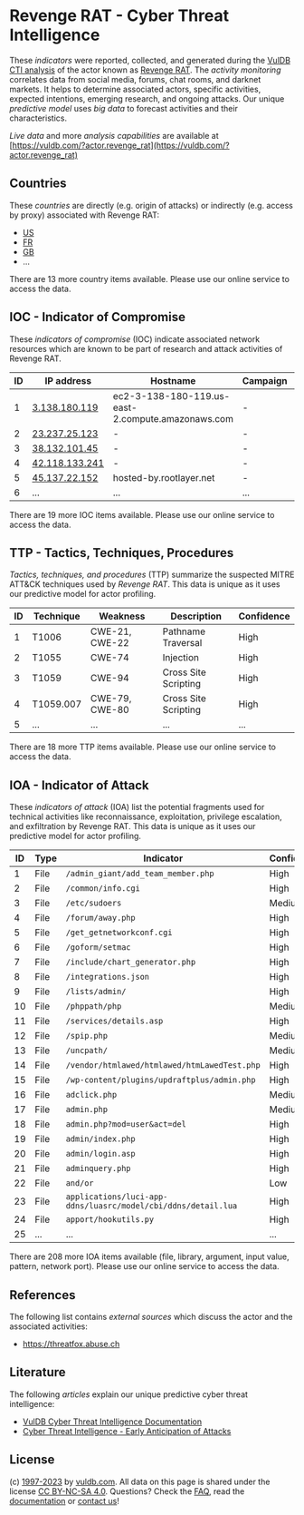 # Revenge RAT - Cyber Threat Intelligence

These _indicators_ were reported, collected, and generated during the [VulDB CTI analysis](https://vuldb.com/?kb.cti) of the actor known as [Revenge RAT](https://vuldb.com/?actor.revenge_rat). The _activity monitoring_ correlates data from social media, forums, chat rooms, and darknet markets. It helps to determine associated actors, specific activities, expected intentions, emerging research, and ongoing attacks. Our unique _predictive model_ uses _big data_ to forecast activities and their characteristics.

_Live data_ and more _analysis capabilities_ are available at [https://vuldb.com/?actor.revenge_rat](https://vuldb.com/?actor.revenge_rat)

## Countries

These _countries_ are directly (e.g. origin of attacks) or indirectly (e.g. access by proxy) associated with Revenge RAT:

* [US](https://vuldb.com/?country.us)
* [FR](https://vuldb.com/?country.fr)
* [GB](https://vuldb.com/?country.gb)
* ...

There are 13 more country items available. Please use our online service to access the data.

## IOC - Indicator of Compromise

These _indicators of compromise_ (IOC) indicate associated network resources which are known to be part of research and attack activities of Revenge RAT.

ID | IP address | Hostname | Campaign | Confidence
-- | ---------- | -------- | -------- | ----------
1 | [3.138.180.119](https://vuldb.com/?ip.3.138.180.119) | ec2-3-138-180-119.us-east-2.compute.amazonaws.com | - | Medium
2 | [23.237.25.123](https://vuldb.com/?ip.23.237.25.123) | - | - | High
3 | [38.132.101.45](https://vuldb.com/?ip.38.132.101.45) | - | - | High
4 | [42.118.133.241](https://vuldb.com/?ip.42.118.133.241) | - | - | High
5 | [45.137.22.152](https://vuldb.com/?ip.45.137.22.152) | hosted-by.rootlayer.net | - | High
6 | ... | ... | ... | ...

There are 19 more IOC items available. Please use our online service to access the data.

## TTP - Tactics, Techniques, Procedures

_Tactics, techniques, and procedures_ (TTP) summarize the suspected MITRE ATT&CK techniques used by _Revenge RAT_. This data is unique as it uses our predictive model for actor profiling.

ID | Technique | Weakness | Description | Confidence
-- | --------- | -------- | ----------- | ----------
1 | T1006 | CWE-21, CWE-22 | Pathname Traversal | High
2 | T1055 | CWE-74 | Injection | High
3 | T1059 | CWE-94 | Cross Site Scripting | High
4 | T1059.007 | CWE-79, CWE-80 | Cross Site Scripting | High
5 | ... | ... | ... | ...

There are 18 more TTP items available. Please use our online service to access the data.

## IOA - Indicator of Attack

These _indicators of attack_ (IOA) list the potential fragments used for technical activities like reconnaissance, exploitation, privilege escalation, and exfiltration by Revenge RAT. This data is unique as it uses our predictive model for actor profiling.

ID | Type | Indicator | Confidence
-- | ---- | --------- | ----------
1 | File | `/admin_giant/add_team_member.php` | High
2 | File | `/common/info.cgi` | High
3 | File | `/etc/sudoers` | Medium
4 | File | `/forum/away.php` | High
5 | File | `/get_getnetworkconf.cgi` | High
6 | File | `/goform/setmac` | High
7 | File | `/include/chart_generator.php` | High
8 | File | `/integrations.json` | High
9 | File | `/lists/admin/` | High
10 | File | `/phppath/php` | Medium
11 | File | `/services/details.asp` | High
12 | File | `/spip.php` | Medium
13 | File | `/uncpath/` | Medium
14 | File | `/vendor/htmlawed/htmlawed/htmLawedTest.php` | High
15 | File | `/wp-content/plugins/updraftplus/admin.php` | High
16 | File | `adclick.php` | Medium
17 | File | `admin.php` | Medium
18 | File | `admin.php?mod=user&act=del` | High
19 | File | `admin/index.php` | High
20 | File | `admin/login.asp` | High
21 | File | `adminquery.php` | High
22 | File | `and/or` | Low
23 | File | `applications/luci-app-ddns/luasrc/model/cbi/ddns/detail.lua` | High
24 | File | `apport/hookutils.py` | High
25 | ... | ... | ...

There are 208 more IOA items available (file, library, argument, input value, pattern, network port). Please use our online service to access the data.

## References

The following list contains _external sources_ which discuss the actor and the associated activities:

* https://threatfox.abuse.ch

## Literature

The following _articles_ explain our unique predictive cyber threat intelligence:

* [VulDB Cyber Threat Intelligence Documentation](https://vuldb.com/?kb.cti)
* [Cyber Threat Intelligence - Early Anticipation of Attacks](https://www.scip.ch/en/?labs.20201022)

## License

(c) [1997-2023](https://vuldb.com/?kb.changelog) by [vuldb.com](https://vuldb.com/?kb.about). All data on this page is shared under the license [CC BY-NC-SA 4.0](https://creativecommons.org/licenses/by-nc-sa/4.0/). Questions? Check the [FAQ](https://vuldb.com/?kb.faq), read the [documentation](https://vuldb.com/?kb) or [contact us](https://vuldb.com/?contact)!
